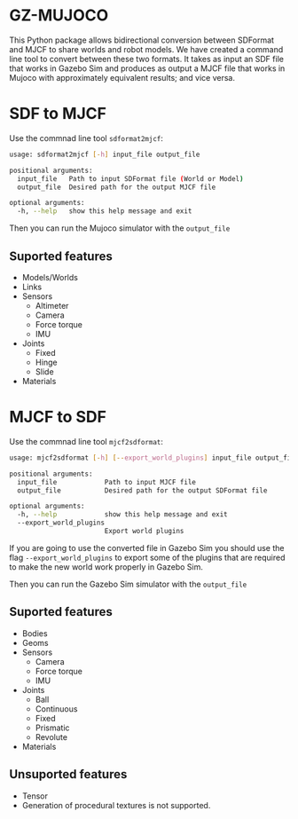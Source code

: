 # GZ-MUJOCO

This Python package allows bidirectional conversion between SDFormat and MJCF
to share worlds and robot models. We have created a command line tool to convert
between these two formats. It takes as input an SDF file that works in Gazebo Sim
and produces as output a MJCF file that works in Mujoco with approximately
equivalent results; and vice versa.

# SDF to MJCF

Use the commnad line tool `sdformat2mjcf`:

```bash
usage: sdformat2mjcf [-h] input_file output_file

positional arguments:
  input_file   Path to input SDFormat file (World or Model)
  output_file  Desired path for the output MJCF file

optional arguments:
  -h, --help   show this help message and exit
```

Then you can run the Mujoco simulator with the `output_file`

## Suported features

 - Models/Worlds
 - Links
 - Sensors
   - Altimeter
   - Camera
   - Force torque
   - IMU
 - Joints
   - Fixed
   - Hinge
   - Slide
 - Materials


# MJCF to SDF

Use the commnad line tool `mjcf2sdformat`:

```bash
usage: mjcf2sdformat [-h] [--export_world_plugins] input_file output_file

positional arguments:
  input_file            Path to input MJCF file
  output_file           Desired path for the output SDFormat file

optional arguments:
  -h, --help            show this help message and exit
  --export_world_plugins
                        Export world plugins
```

If you are going to use the converted file in Gazebo Sim you should use the flag
`--export_world_plugins` to export some of the plugins that are required to make
the new world work properly in Gazebo Sim.

Then you can run the Gazebo Sim simulator with the `output_file`

## Suported features

 - Bodies
 - Geoms
 - Sensors
   - Camera
   - Force torque
   - IMU
 - Joints
   - Ball
   - Continuous
   - Fixed
   - Prismatic
   - Revolute
 - Materials

## Unsuported features

 - Tensor
 - Generation of procedural textures is not supported.
